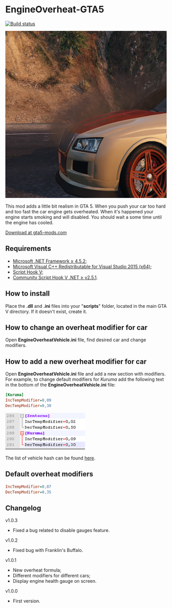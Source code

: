 # EngineOverheat-GTA5
[![Build status](https://ci.appveyor.com/api/projects/status/c5isoly36gap2jea/branch/master?svg=true)](https://ci.appveyor.com/project/IncoCode/engineoverheat-gta5/branch/master)

<img src="img/poster.jpg" width="650" height="520">

This mod adds a little bit realism in GTA 5. When you push your car too hard and too fast the car engine gets overheated. When it's happened your engine starts smoking and will disabled. You should wait a some time until the engine has cooled.

[Download at gta5-mods.com](https://www.gta5-mods.com/scripts/engineoverheat)

Requirements 
--------------

- [Microsoft .NET Framework ≥ 4.5.2](https://www.microsoft.com/download/details.aspx?id=30653);
- [Microsoft Visual C++ Redistributable for Visual Studio 2015  (x64)](https://www.microsoft.com/download/details.aspx?id=48145);
- [Script Hook V](http://gtaforums.com/topic/788343-script-hook-v/);
- [Community Script Hook V .NET ≥ v2.5.1](https://github.com/crosire/scripthookvdotnet/releases/tag/v2.5.1).

How to install
--------------

Place the **.dll** and **.ini** files into your "**scripts**" folder, located in the main GTA V directory. If it doesn't exist, create it.

How to change an overheat modifier for car
-------------------------------------------
Open **EngineOverheatVehicle.ini** file, find desired car and change modifiers.

How to add a new overheat modifier for car
-------------------------------------------
Open **EngineOverheatVehicle.ini** file and add a new section with modifiers. For example, to change default modifiers for _Kuruma_ add the following text in the bottom of the **EngineOverheatVehicle.ini** file:
```ini
[Kuruma]
IncTempModifier=0,09
DecTempModifier=0,30
```
<img src="img/user_modifiers.png">

The list of vehicle hash can be found [here](https://github.com/crosire/scripthookvdotnet/blob/dev/source/VehicleHashes.hpp#L7).

Default overheat modifiers
--------------------------
```ini
IncTempModifier=0,07
DecTempModifier=0,35
```

Changelog
--------------
v1.0.3
- Fixed a bug related to disable gauges feature.

v1.0.2
- Fixed bug with Franklin's Buffalo.

v1.0.1
- New overheat formula;
- Different modifiers for different cars;
- Display engine health gauge on screen.

v1.0.0
- First version.
